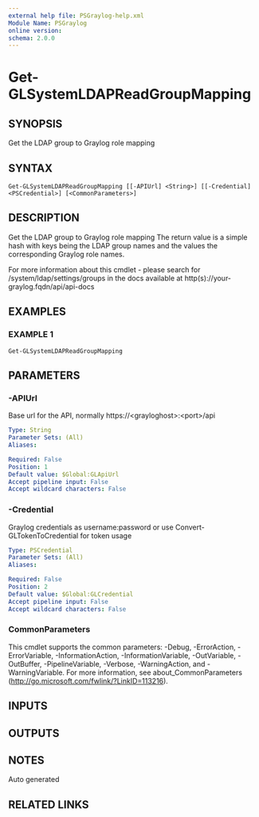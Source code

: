```yaml
---
external help file: PSGraylog-help.xml
Module Name: PSGraylog
online version:
schema: 2.0.0
---
```


# Get-GLSystemLDAPReadGroupMapping

## SYNOPSIS
Get the LDAP group to Graylog role mapping

## SYNTAX

```
Get-GLSystemLDAPReadGroupMapping [[-APIUrl] <String>] [[-Credential] <PSCredential>] [<CommonParameters>]
```

## DESCRIPTION
Get the LDAP group to Graylog role mapping
The return value is a simple hash with keys being the LDAP group names and the values the corresponding Graylog role names.

For more information about this cmdlet - please search for /system/ldap/settings/groups in the docs available at http(s)://your-graylog.fqdn/api/api-docs

## EXAMPLES

### EXAMPLE 1
```
Get-GLSystemLDAPReadGroupMapping
```

## PARAMETERS

### -APIUrl
Base url for the API, normally https://\<grayloghost\>:\<port\>/api

```yaml
Type: String
Parameter Sets: (All)
Aliases:

Required: False
Position: 1
Default value: $Global:GLApiUrl
Accept pipeline input: False
Accept wildcard characters: False
```

### -Credential
Graylog credentials as username:password or use Convert-GLTokenToCredential for token usage

```yaml
Type: PSCredential
Parameter Sets: (All)
Aliases:

Required: False
Position: 2
Default value: $Global:GLCredential
Accept pipeline input: False
Accept wildcard characters: False
```

### CommonParameters
This cmdlet supports the common parameters: -Debug, -ErrorAction, -ErrorVariable, -InformationAction, -InformationVariable, -OutVariable, -OutBuffer, -PipelineVariable, -Verbose, -WarningAction, and -WarningVariable.
For more information, see about_CommonParameters (http://go.microsoft.com/fwlink/?LinkID=113216).

## INPUTS

## OUTPUTS

## NOTES
Auto generated

## RELATED LINKS
